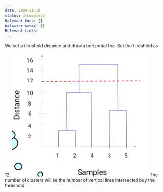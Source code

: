 ```yaml
---
date: 2024-11-10
status: Incomplete
Relevant Docs: []
Relevant Notes: []
Relevant Links:
---
```

We set a threshold distance and draw a horizontal line. Set the threshold as 12.
![](Attachments/2024-11-10-214424_445x418_scrot.png)
The number of clusters will be the number of vertical lines intersected buy the threshold.